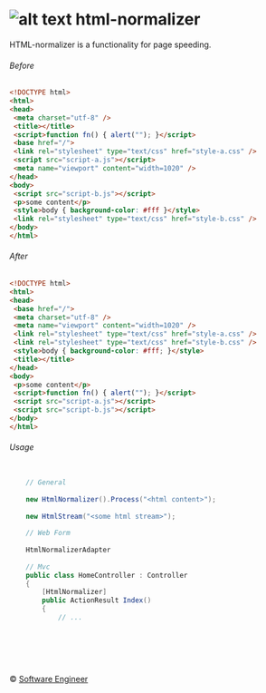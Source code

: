 ![alt text][html-normalizer-logo] html-normalizer
===========
[html-normalizer-logo]: https://raw.github.com/Interreto/.net/master/html-normalizer.png "HTML Normalizer"

HTML-normalizer is a functionality for page speeding.

###### Before
```HTML
<!DOCTYPE html>
<html>
<head>
 <meta charset="utf-8" />
 <title></title>
 <script>function fn() { alert(""); }</script>
 <base href="/">
 <link rel="stylesheet" type="text/css" href="style-a.css" />
 <script src="script-a.js"></script>
 <meta name="viewport" content="width=1020" />
</head>
<body>
 <script src="script-b.js"></script>
 <p>some content</p>
 <style>body { background-color: #fff }</style>
 <link rel="stylesheet" type="text/css" href="style-b.css" />
</body>
</html>
```

###### After
```HTML
<!DOCTYPE html>
<html>
<head>
 <base href="/">
 <meta charset="utf-8" />
 <meta name="viewport" content="width=1020" />
 <link rel="stylesheet" type="text/css" href="style-a.css" />
 <link rel="stylesheet" type="text/css" href="style-b.css" />
 <style>body { background-color: #fff; }</style>
 <title></title>
</head>
<body>
 <p>some content</p>
 <script>function fn() { alert(""); }</script>
 <script src="script-a.js"></script>
 <script src="script-b.js"></script>
</body>
</html>
```

###### Usage

```C#

	// General
	
	new HtmlNormalizer().Process("<html content>");
	
	new HtmlStream("<some html stream>");
	
	// Web Form
	
	HtmlNormalizerAdapter
	
	// Mvc
	public class HomeController : Controller
	{
		[HtmlNormalizer]
		public ActionResult Index()
		{
			// ...
```		


&nbsp;
============
&copy; [Software Engineer](http://metlinskyi.com/)
